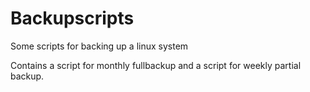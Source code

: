 # Backupscripts
Some scripts for backing up a linux system

Contains a script for monthly fullbackup and a script for weekly partial backup.